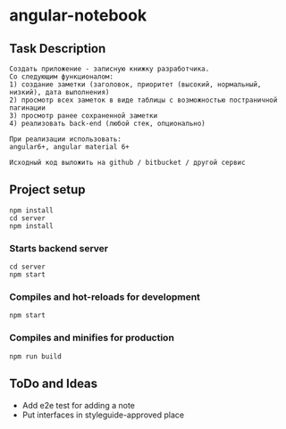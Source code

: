 # angular-notebook

## Task Description

```
Создать приложение - записную книжку разработчика.
Со следующим функционалом:
1) создание заметки (заголовок, приоритет (высокий, нормальный, низкий), дата выполнения)
2) просмотр всех заметок в виде таблицы с возможностью постраничной пагинации
3) просмотр ранее сохраненной заметки
4) реализовать back-end (любой стек, опционально)

При реализации использовать:
angular6+, angular material 6+

Исходный код выложить на github / bitbucket / другой сервис
```

## Project setup
```
npm install
cd server
npm install
```

### Starts backend server
```
cd server
npm start
```

### Compiles and hot-reloads for development
```
npm start
```

### Compiles and minifies for production
```
npm run build
```

## ToDo and Ideas

- Add e2e test for adding a note
- Put interfaces in styleguide-approved place
